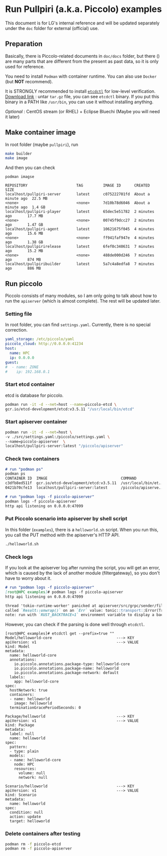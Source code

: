 # Run Pullpiri (a.k.a. Piccolo) examples

This document is for LG's internal reference and will be updated separately
under the `doc` folder for external (official) use.

## Preparation

Basically, there is Piccolo-related documents in `doc/docs` folder, but there ()
are many parts that are different from the present as past data, so it is
only used for reference.

You need to install `Podman` with container runtime.
You can also use `Docker` (but **NOT** recommend).

It is STRONGLY recommended to install
[`etcdctl`](https://github.com/etcd-io/etcd/blob/main/etcdctl/README.md)
for low-level verification.
[Download link](https://github.com/etcd-io/etcd/releases/download/v3.5.21/etcd-v3.5.21-linux-arm64.tar.gz)
: untar `tar.gz` file, you can see `etcdctl` binary.
If you put this binary in a PATH like `/usr/bin`, you can use it without installing anything.

*Optional* :
CentOS stream (or RHEL) + Eclipse Bluechi (Maybe you will need it later)

## Make container image

In root folder (maybe `pullpiri`), run

```bash
make builder
make image
```

And then you can check

```text
podman imagse

REPOSITORY                      TAG         IMAGE ID      CREATED             SIZE
localhost/pullpiri-server       latest      c075222701fd  About a minute ago  22.5 MB
<none>                          <none>      7d10b78d6046  About a minute ago  1.4 GB
localhost/pullpiri-player       latest      65dec5e51782  2 minutes ago       17.7 MB
<none>                          <none>      00745f9dcc27  2 minutes ago       1.47 GB
localhost/pullpiri-agent        latest      10621675f045  4 minutes ago       15.6 MB
<none>                          <none>      ff941faf947e  4 minutes ago       1.38 GB
localhost/pullpirirelease       latest      6fef0c340631  7 minutes ago       15.2 MB
<none>                          <none>      488de000d246  7 minutes ago       874 MB
localhost/pullpiribuilder       latest      5a7c4a8edfa8  7 minutes ago       886 MB
```

## Run piccolo

Piccolo consists of many modules, so I am only going to talk about how to run
the `apiserver` (which is almost complete). The rest will be updated later.

### Setting file

In root folder, you can find `settings.yaml`. Currently, there is no special correction.

```yaml
yaml_storage: /etc/piccolo/yaml
piccolo_cloud: http://0.0.0.0:41234
host:
  name: HPC
  ip: 0.0.0.0
guest:
#  - name: ZONE
#    ip: 192.168.0.1
```

### Start etcd container

etcd is database for piccolo.

```bash
podman run -it -d --net=host --name=piccolo-etcd \
gcr.io/etcd-development/etcd:v3.5.11 "/usr/local/bin/etcd"
```

### Start apiserver container

```bash
podman run -it -d --net=host \
-v ./src/settings.yaml:/piccolo/settings.yaml \
--name=piccolo-apiserver  \
localhost/pullpiri-server:latest "/piccolo/apiserver"
```

### Check two containers

```md
# run "podman ps"
podman ps
CONTAINER ID  IMAGE                                 COMMAND               CREATED         STATUS         PORTS          NAMES
c3dfb8ed511f  gcr.io/etcd-development/etcd:v3.5.11  /usr/local/bin/et...  23 minutes ago  Up 23 minutes  2379-2380/tcp  piccolo-etcd
0421b70cfe13  localhost/pullpiri-server:latest      /piccolo/apiserve...  22 minutes ago  Up 22 minutes                 piccolo-apiserver

# run "podman logs -f piccolo-apiserver"
podman logs -f piccolo-apiserver
http api listening on 0.0.0.0:47099
```

### Put Piccolo scenario into apiserver by shell script

In this folder (`examples`), there is a `helloworld.sh` script.
When you run this, you call the PUT method with the apiserver's HTTP API.

```sh
./helloworld.sh
```

### Check logs

If you look at the apiserver log after running the script, you will get
an error, which is caused by the lack of another module (filtergateway),
so you don't have to worry about it.

```md
# run "podman logs -f piccolo-apiserver"
[root@HPC examples]# podman logs -f piccolo-apiserver 
http api listening on 0.0.0.0:47099

thread 'tokio-runtime-worker' panicked at apiserver/src/grpc/sender/filtergateway.rs:26:10:
called `Result::unwrap()` on an `Err` value: tonic::transport::Error(Transport, ConnectError(ConnectError("tcp connect error", Os { code: 111, kind: ConnectionRefused, message: "Connection refused" })))
note: run with `RUST_BACKTRACE=1` environment variable to display a backtrace
```

However, you can check if the parsing is done well through `etcdctl`.

```text
[root@HPC examples]# etcdctl get --prefix=true ""
Model/helloworld-core                             ---> KEY
apiVersion: v1                                    ---> VALUE
kind: Model
metadata:
  name: helloworld-core
  annotations:
    io.piccolo.annotations.package-type: helloworld-core
    io.piccolo.annotations.package-name: helloworld
    io.piccolo.annotations.package-network: default
  labels:
    app: helloworld-core
spec:
  hostNetwork: true
  containers:
  - name: helloworld
    image: helloworld
  terminationGracePeriodSeconds: 0

Package/helloworld                                ---> KEY
apiVersion: v1                                    ---> VALUE
kind: Package
metadata:
  label: null
  name: helloworld
spec:
  pattern:
  - type: plain
  models:
  - name: helloworld-core
    node: HPC
    resources:
      volume: null
      network: null

Scenario/helloworld                               ---> KEY
apiVersion: v1                                    ---> VALUE
kind: Scenario
metadata:
  name: helloworld
spec:
  condition: null
  action: update
  target: helloworld
```

### Delete containers after testing

```sh
podman rm -f piccolo-etcd 
podman rm -f piccolo-apiserver 
```
